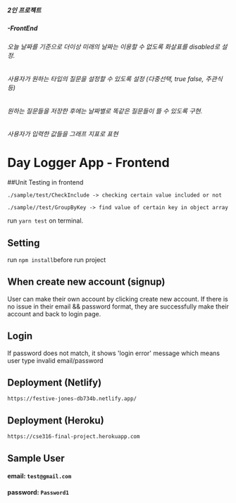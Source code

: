  ##### 2인 프로젝트 

##### -FrontEnd

###### 오늘 날짜를 기준으로 더이상 미래의 날짜는 이용할 수 없도록 화살표를 disabled로 설정.
###### 사용자가 원하는 타입의 질문을 설정할 수 있도록 설정 (다중선택, true false, 주관식 등)
###### 원하는 질문들을 저장한 후에는 날짜별로 똑같은 질문들이 뜰 수 있도록 구현.
###### 사용자가 입력한 값들을 그래프 지표로 표현


# Day Logger App - Frontend 

##Unit Testing in frontend

`./sample/test/CheckInclude -> checking certain value included or not`

`./sample//test/GroupByKey -> find value of certain key in object array `

run `yarn test` on terminal.

## Setting 

run `npm install`before run project

## When create new account (signup)

User can make their own account by clicking create new account.
If there is no issue in their email && password format, they are successfully make their account and back to login page.


## Login 

If password does not match, it shows 'login error' message which means user type invalid email/password

## Deployment (Netlify)
`https://festive-jones-db734b.netlify.app/`

## Deployment (Heroku)
`https://cse316-final-project.herokuapp.com`
 

## Sample User
#### email: `test@gmail.com`
#### password: `Password1`
